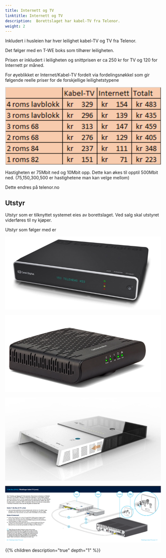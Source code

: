 ```yaml
---
title: Internett og TV
linktitle: Internett og TV
description:  Borettslaget har kabel-TV fra Telenor.
weight: 2
---
```


Inkludert i husleien har hver leilighet kabel-TV og TV fra Telenor. 

Det følger med en T-WE boks som tilhører leiligheten. 

Prisen er inkludert i leiligheten og snittprisen er ca 250 kr for TV og 120 for Internett pr måned.

For øyeblikket er Internet/Kabel-TV fordelt via fordelingsnøkkel som gir følgende reelle priser for de forskjellige leilighetstypene

![Priser](pris_internett.png "Priser fordelt")

Hastigheten er 75Mbit ned og 10Mbit opp. Dette kan økes til opptil 500Mbit ned. (75,150,300,500 er hastighetene man kan velge mellom)

Dette endres på telenor.no

## Utstyr

Utstyr som er tilknyttet systemet eies av borettslaget. Ved salg skal utstyret viderføres til ny kjøper. 

Utstyr som følger med er

![TV Boks](tvboks.png "TVboks")

![Modem](modem.png "Modem")

![Router](router.png "Router")

![Koblong](kobling_setra_brl.png "Dette kobles slik. (klikk bilde)")

{{% children description="true" depth="1" %}}
